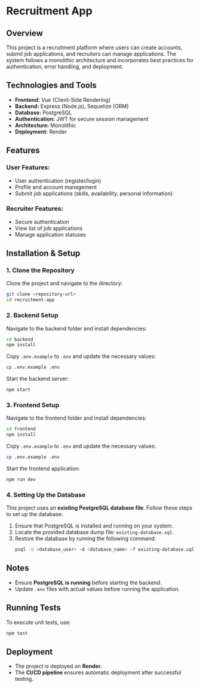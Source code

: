 # Recruitment App

## Overview
This project is a recruitment platform where users can create accounts, submit job applications, and recruiters can manage applications. The system follows a monolithic architecture and incorporates best practices for authentication, error handling, and deployment.

## Technologies and Tools
- **Frontend:** Vue (Client-Side Rendering)
- **Backend:** Express (Node.js), Sequelize (ORM)
- **Database:** PostgreSQL
- **Authentication:** JWT for secure session management
- **Architecture:** Monolithic
- **Deployment:** Render

## Features
### User Features:
- User authentication (register/login)
- Profile and account management
- Submit job applications (skills, availability, personal information)

### Recruiter Features:
- Secure authentication
- View list of job applications
- Manage application statuses

## Installation & Setup

### 1. Clone the Repository
Clone the project and navigate to the directory:
```sh
git clone <repository-url>
cd recruitment-app
```

### 2. Backend Setup
Navigate to the backend folder and install dependencies:
```sh
cd backend
npm install
```
Copy `.env.example` to `.env` and update the necessary values:
```sh
cp .env.example .env
```
Start the backend server:
```sh
npm start
```

### 3. Frontend Setup
Navigate to the frontend folder and install dependencies:
```sh
cd frontend
npm install
```
Copy `.env.example` to `.env` and update the necessary values:
```sh
cp .env.example .env
```
Start the frontend application:
```sh
npm run dev
```

### 4. Setting Up the Database
This project uses an **existing PostgreSQL database file**. Follow these steps to set up the database:

1. Ensure that PostgreSQL is installed and running on your system.
2. Locate the provided database dump file: `existing-database.sql`.
3. Restore the database by running the following command:
   ```sh
   psql -U <database_user> -d <database_name> -f existing-database.sql
   ```

## Notes
- Ensure **PostgreSQL is running** before starting the backend.
- Update `.env` files with actual values before running the application.

## Running Tests
To execute unit tests, use:
```sh
npm test
```

## Deployment
- The project is deployed on **Render**.
- The **CI/CD pipeline** ensures automatic deployment after successful testing.
